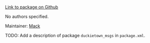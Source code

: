 <div id='duckietown_msgs-autogenerated' markdown='1'>


<!-- do not edit this file, autogenerated -->

[Link to package on Github](github:org=duckietown,repo=Software,path=00-infrastructure/duckietown_msgs,branch=andrea-config)

No authors specified.

Maintainer: [Mack](mailto:mack@duckietown.org)

TODO: Add a description of package `duckietown_msgs` in `package.xml`.



</div>

